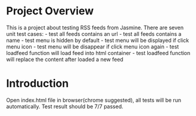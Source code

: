 # Project Overview

This is a project about testing RSS feeds from Jasmine.
There are seven unit test cases:
    - test all feeds contains an url
    - test all feeds contains a name
    - test menu is hidden by default
    - test menu will be displayed if click menu icon
    - test menu will be disappear if click menu icon again
    - test loadfeed function will load feed into html container
    - test loadfeed function will replace the content after loaded a new feed

# Introduction

Open index.html file in browser(chrome suggested), all tests will be run automatically. Test result should be 7/7 passed.